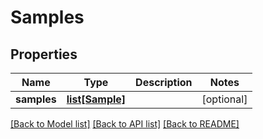 # Samples

## Properties
Name | Type | Description | Notes
------------ | ------------- | ------------- | -------------
**samples** | [**list[Sample]**](Sample.md) |  | [optional] 

[[Back to Model list]](../README.md#documentation-for-models) [[Back to API list]](../README.md#documentation-for-api-endpoints) [[Back to README]](../README.md)


